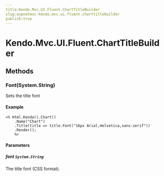 ```yaml
---
title:Kendo.Mvc.UI.Fluent.ChartTitleBuilder
slug:aspnetmvc-kendo.mvc.ui.fluent.charttitlebuilder
publish:true
---
```


# Kendo.Mvc.UI.Fluent.ChartTitleBuilder

## Methods

### Font(System.String)
Sets the title font

#### Example
    <% Html.Kendo().Chart()
        .Name("Chart")
        .Title(title => title.Font("16px Arial,Helvetica,sans-serif"))
        .Render();
        %>

#### Parameters

##### font `System.String`
The title font (CSS format).